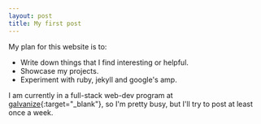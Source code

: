 ```yaml
---
layout: post
title: My first post
---
```


My plan for this website is to:

  * Write down things that I find interesting or helpful.
  * Showcase my projects.
  * Experiment with ruby, jekyll and google's amp.

I am currently in a full-stack web-dev program at [galvanize](http://www.galvanize.com){:target="_blank"}, so I'm pretty busy, but I'll try to post at least once a week.  

